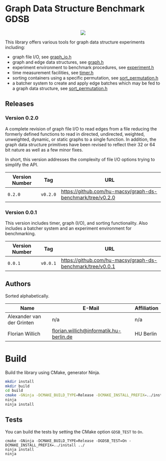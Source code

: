 # Graph Data Structure Benchmark GDSB

<p align="center">
  <a href="https://github.com/hu-macsy/graph-ds-benchmark/actions/workflows/ci.yml"><img src="https://github.com/hu-macsy/graph-ds-benchmark/actions/workflows/ci.yml/badge.svg"></a>
</p>

This library offers various tools for graph data structure experiments including:
- graph file I/O, see [graph_io.h](/include/gdsb/graph_io.h)
- graph and edge data structures, see [graph.h](/include/gdsb/graph.h)
- experiment environment to benchmark procedures, see
  [experiment.h](/include/gdsb/experiment.h)
- time measurement facilities, see [timer.h](/include/gdsb/timer.h)
- sorting containers using a specific permutation, see
  [sort_permutation.h](/include/gdsb/sort_permutation.h)
- a batcher system to create and apply edge batches which may be fed to a graph
  data structure, see [sort_permutation.h](/include/gdsb/batcher.h)

## Releases

### Version 0.2.0

A complete revision of graph file I/O to read edges from a file reducing the
formerly defined functions to read in directed, undirected, weighted,
unweighted, dynamic, or static graphs to a single function. In addition, the
graph data structure primitives have been revised to reflect their 32 or 64 bit
nature as well as a few minor fixes. 

In short, this version addresses the complexity of file I/O options trying to
simplify the API.

| Version Number           | Tag       | URL                                                        |
| -------------------------|-----------|------------------------------------------------------------|
| `0.2.0`                  | `v0.2.0`  | https://github.com/hu-macsy/graph-ds-benchmark/tree/v0.2.0 |

### Version 0.0.1

This version includes timer, graph (I/O), and sorting functionality. Also
includes a batcher system and an experiment environment for benchmarking.

| Version Number        | Tag       | URL                                                        |
| ----------------------|-----------|------------------------------------------------------------|
| `0.0.1`               | `v0.0.1`  | https://github.com/hu-macsy/graph-ds-benchmark/tree/v0.0.1 |

## Authors

Sorted alphabetically.

| Name                      | E-Mail                                  | Affiliation |
|---------------------------|-----------------------------------------|-------------|
| Alexander van der Grinten | n/a                                     | n/a         |
| Florian Willich           | florian.willich@informatik.hu-berlin.de | HU Berlin   |

# Build 

Build the library using CMake, generator Ninja.

```bash
mkdir install
mkdir build
cd build
cmake -GNinja -DCMAKE_BUILD_TYPE=Release -DCMAKE_INSTALL_PREFIX=../install ../
ninja
ninja install
```

## Tests


You can build the tests by setting the CMake option `GDSB_TEST` to `On`.

```
cmake -GNinja -DCMAKE_BUILD_TYPE=Release -DGDSB_TEST=On -DCMAKE_INSTALL_PREFIX=../install ../
ninja install
ninja
```
